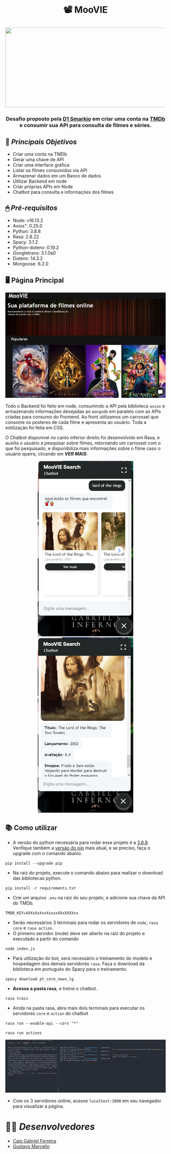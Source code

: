 # <p align=center>📽 MooVIE</p>
<img src="https://cdn.wallpapersafari.com/38/39/mebcYL.jpg" style="width:1000px;height:250px;"/>

### <p align=center>Desafio proposto pela [D1 Smarkio](https://www.smarkio.com.br/) em criar uma conta na [TMDb](https://www.themoviedb.org/?language=pt-BR/) e consumir sua API para consulta de filmes e séries.
</p>

## 📌 ***Principais Objetivos***
- Criar uma conta na TMDb
- Gerar uma chave de API
- Criar uma interface gráfica
- Listar os filmes consumidos via API
- Armazenar dados em um Banco de dados
- Utilizar Backend em node
- Criar próprias APIs em Node
- Chatbot para consulta e informações dos filmes

## 🖱 ***Pré-requisitos***
- Node: v16.13.2
- Axios": 0.25.0
- Python: 3.8.8
- Rasa: 2.8.22
- Spacy: 3.1.2
- Python-dotenv: 0.19.2
- Googletrans: 3.1.0a0
- Dotenv: 14.3.2
- Mongoose: 6.2.0

## 🖥 Página Principal
<img src="https://github.com/GustavoMarcello/DesafioD1/blob/main/src/img/MooVIE.png"/>

Todo o Backend foi feito em node, consumindo a API pela biblioteca `axios` e armazenando informações desejadas ao `mongodb` em paralelo com as APIs criadas para consumo do Frontend.
Ao front utilizamos um carrossel que consome os posteres de cada filme e apresenta ao usuário. Toda a estilização foi feita em CSS.

O Chatbot disponível no canto inferior direito foi desenvolvido em Rasa, e auxilia o usuário a pesquisar sobre filmes, retornando um carrossel com o que foi pesquisado, e disponibiliza mais informações sobre o filme caso o usuário queira, clicando em ***VER MAIS***.

<div align=center><img src="https://github.com/GustavoMarcello/DesafioD1/blob/main/src/img/Chatbot%201%20MooVIE.png" style="width:300px;height:550px;"/>  <img src="https://github.com/GustavoMarcello/DesafioD1/blob/main/src/img/Chatbot%202%20MooVIE.png" style="width:300px;height:550px;"/></div>


## 📚 Como utilizar
- A versão do python necessária para rodar esse projeto é a [3.8.8](https://www.python.org/downloads/release/python-388/). Verifique também a [versão do pip](https://pypi.org/project/pip/) mais atual, e se preciso, faça o upgrade com o comando abaixo.
```
pip install --upgrade pip
```
- Na raiz do projeto, execute o comando abaixo para realizar o download das bibliotecas python. 
```
pip install -r requirements.txt
```
- Crie um arquivo `.env` na raiz do seu projeto, e adicione sua chave da API do TMDb.
```
TMDB_KEY=XXXxXxXxxXxxxxXXxXXXXxx
```
- Serão necessários 3 terminais para rodar os servidores de `node`, `rasa core` e `rasa action`.
- O primeiro servidor (node) deve ser aberto na raíz do projeto e executado a partir do comando
```
node index.js
```
- Para utilização do bot, será necessário o treinamento do modelo e hospedagem dos demais servidores `rasa`. Faça o download da biblioteca em português do Spacy para o treinamento.
```
spacy download pt_core_news_lg
```
- **Acesse a pasta rasa**, e treine o chatbot.
```
rasa train
```
- Ainda na pasta rasa, abra mais dois terminais para executar os servidores `core` e `action` do chatbot
```
rasa run --enable-api --cors "*"
```
```
rasa run actions
```
<img src="https://github.com/GustavoMarcello/DesafioD1/blob/main/src/img/terminal%20MooVIE.png"/>

- Com os 3 servidores online, acesse `localhost:3000` em seu navegador para visualizar a página.

# 👨‍💻 ***Desenvolvedores***
- [Caio Gabriel Ferreira](https://www.linkedin.com/in/caio-gferreira/)
- [Gustavo Marcello](https://www.linkedin.com/in/gustavo-goetze-marcello-66275715a/)
